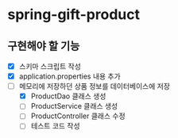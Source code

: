 # spring-gift-product

## 구현해야 할 기능
- [x] 스키마 스크립트 작성
- [x] application.properties 내용 추가
- [ ] 메모리에 저장하던 상품 정보를 데이터베이스에 저장
  - [x] ProductDao 클래스 생성
  - [ ] ProductService 클래스 생성
  - [ ] ProductController 클래스 수정
  - [ ] 테스트 코드 작성
